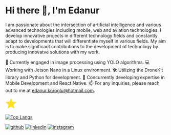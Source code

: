 # Hi there 👋, I'm Edanur

 I am passionate about the intersection of artificial intelligence and various advanced technologies including mobile, web and aviation technologies. I develop innovative projects in different technology fields and constantly adapt to 
 developments that will differentiate myself in various fields. My aim is to make significant contributions to the development of technology by producing innovatve solutions with my work.

🔭 Currently engaged in image processing using YOLO algorithms.
💻 Working with Jetson Nano in a Linux environment.
🛠️ Utilizing the DroneKit library and Python for development.
🌱 Concurrently developing expertise in Mobile Development and React Native.
📫 For any inquiries, please reach out to me at edanur.koroglu@hotmail.com.


<a href='https://stars.github.com/'><img src='https://raw.githubusercontent.com/acervenky/animated-github-badges/master/assets/starbadge.gif' width='35' height='35'></a> 


[![Top Langs](https://github-readme-stats.vercel.app/api/top-langs/?username=Edanurkoroglu)](https://github.com/anuraghazra/github-readme-stats)



[<img src='https://cdn.jsdelivr.net/npm/simple-icons@3.0.1/icons/github.svg' alt='github' height='40'>](https://github.com/Edanuroroglu)  [<img src='https://cdn.jsdelivr.net/npm/simple-icons@3.0.1/icons/linkedin.svg' alt='linkedin' height='40'>](https://www.linkedin.com/in/https://www.linkedin.com/in/edanurkoroglu//)  [<img src='https://cdn.jsdelivr.net/npm/simple-icons@3.0.1/icons/instagram.svg' alt='instagram' height='40'>](https://www.instagram.com/edanurkorogluu/)  


